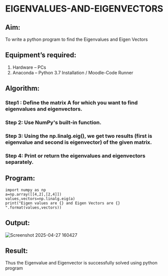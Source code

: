 # EIGENVALUES-AND-EIGENVECTORS
## Aim:
To write a python program to find the Eigenvalues and Eigen Vectors
## Equipment’s required:
1. 	Hardware – PCs
2. 	Anaconda – Python 3.7 Installation / Moodle-Code Runner
## Algorithm:
### Step1 : Define the matrix A for which you want to find eigenvalues and eigenvectors.
### Step 2: Use NumPy's built-in function.
### Step 3: Using the np.linalg.eig(),  we get two results (first is eigenvalue and second is eigenvector) of the given matrix.
### Step 4: Print or return the eigenvalues and eigenvectors separately.

## Program:
```
import numpy as np
a=np.array([[4,2],[2,4]])
values,vectors=np.linalg.eig(a)
print("Eigen values are {} and Eigen Vectors are {} ".format(values,vectors))
 ```
## Output:
![Screenshot 2025-04-27 160427](https://github.com/user-attachments/assets/e12686f0-1877-4fc1-a842-abdaab80dd4a)

## Result:
Thus the Eigenvalue and Eigenvector is successfully solved using python program
